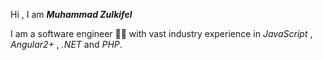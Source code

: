 Hi , I am ***Muhammad Zulkifel*** 

I am a software engineer 👨‍💻 with vast industry experience in *JavaScript* , *Angular2+* , *.NET* and *PHP*. 
